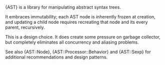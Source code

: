{AST} is a library for manipulating abstract syntax trees.

It embraces immutability; each AST node is inherently frozen at
creation, and updating a child node requires recreating that node
and its every parent, recursively.

This is a design choice. It does create some pressure on
garbage collector, but completely eliminates all concurrency
and aliasing problems.

See also {AST::Node}, {AST::Processor::Behavior} and {AST::Sexp} for
additional recommendations and design patterns.
